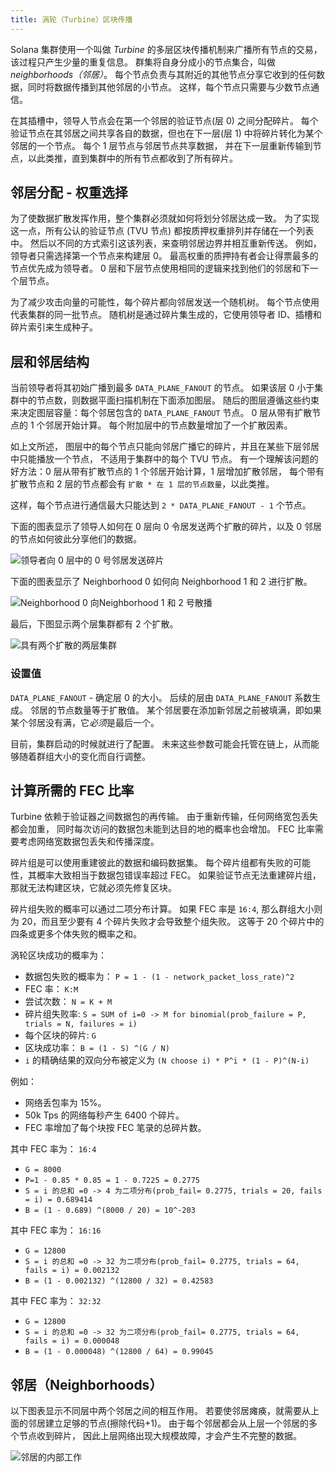 ```yaml
---
title: 涡轮（Turbine）区块传播
---
```


Solana 集群使用一个叫做 _Turbine_ 的多层区块传播机制来广播所有节点的交易，该过程只产生少量的重复信息。 群集将自身分成小的节点集合，叫做 _neighborhoods（邻居）_。 每个节点负责与其附近的其他节点分享它收到的任何数据，同时将数据传播到其他邻居的小节点。 这样，每个节点只需要与少数节点通信。

在其插槽中，领导人节点会在第一个邻居的验证节点\(层 0\) 之间分配碎片。 每个验证节点在其邻居之间共享各自的数据，但也在下一层\(层 1\) 中将碎片转化为某个邻居的一个节点。 每个 1 层节点与邻居节点共享数据， 并在下一层重新传输到节点，以此类推，直到集群中的所有节点都收到了所有碎片。

## 邻居分配 - 权重选择

为了使数据扩散发挥作用，整个集群必须就如何将划分邻居达成一致。 为了实现这一点，所有公认的验证节点 \(TVU 节点\) 都按质押权重排列并存储在一个列表中。 然后以不同的方式索引这该列表，来查明邻居边界并相互重新传送。 例如，领导者只需选择第一个节点来构建层 0。 最高权重的质押持有者会让得票最多的节点优先成为领导者。 0 层和下层节点使用相同的逻辑来找到他们的邻居和下一个层节点。

为了减少攻击向量的可能性，每个碎片都向邻居发送一个随机树。 每个节点使用代表集群的同一批节点。 随机树是通过碎片集生成的，它使用领导者 ID、插槽和碎片索引来生成种子。

## 层和邻居结构

当前领导者将其初始广播到最多 `DATA_PLANE_FANOUT` 的节点。 如果该层 0 小于集群中的节点数，则数据平面扫描机制在下面添加图层。 随后的图层遵循这些约束来决定图层容量：每个邻居包含的 `DATA_PLANE_FANOUT` 节点。 0 层从带有扩散节点的 1 个邻居开始计算。 每个附加层中的节点数量增加了一个扩散因素。

如上文所述， 图层中的每个节点只能向邻居广播它的碎片，并且在某些下层邻居中只能播放一个节点， 不适用于集群中的每个 TVU 节点。 有一个理解该问题的好方法：0 层从带有扩散节点的 1 个邻居开始计算，1 层增加扩散邻居， 每个带有扩散节点和 2 层的节点都会有 `扩散 * 在 1 层的节点数量`，以此类推。

这样，每个节点进行通信最大只能达到 `2 * DATA_PLANE_FANOUT - 1` 个节点。

下面的图表显示了领导人如何在 0 层向 0 令居发送两个扩散的碎片，以及 0 邻居的节点如何彼此分享他们的数据。

![领导者向 0 层中的 0 号邻居发送碎片](/img/data-plane-seeding.svg)

下面的图表显示了 Neighborhood 0 如何向 Neighborhood 1 和 2 进行扩散。

![Neighborhood 0 向Neighborhood 1 和 2 号散播](/img/data-plane-fanout.svg)

最后，下图显示两个层集群都有 2 个扩散。

![具有两个扩散的两层集群](/img/data-plane.svg)

### 设置值

`DATA_PLANE_FANOUT` - 确定层 0 的大小。 后续的层由 `DATA_PLANE_FANOUT` 系数生成。 邻居的节点数量等于扩散值。 某个邻居要在添加新邻居之前被填满，即如果某个邻居没有满，它*必须*是最后一个。

目前，集群启动的时候就进行了配置。 未来这些参数可能会托管在链上，从而能够随着群组大小的变化而自行调整。

## 计算所需的 FEC 比率

Turbine 依赖于验证器之间数据包的再传输。 由于重新传输，任何网络宽包丢失都会加重， 同时每次访问的数据包未能到达目的地的概率也会增加。 FEC 比率需要考虑网络宽数据包丢失和传播深度。

碎片组是可以使用重建彼此的数据和编码数据集。 每个碎片组都有失败的可能性，其概率大致相当于数据包错误率超过 FEC。 如果验证节点无法重建碎片组，那就无法构建区块，它就必须先修复区块。

碎片组失败的概率可以通过二项分布计算。 如果 FEC 率是 `16:4`, 那么群组大小则为 20，而且至少要有 4 个碎片失败才会导致整个组失败。 这等于 20 个碎片中的四条或更多个体失败的概率之和。

涡轮区块成功的概率为：

- 数据包失败的概率为： `P = 1 - (1 - network_packet_loss_rate)^2`
- FEC 率： `K:M`
- 尝试次数： `N = K + M`
- 碎片组失败率: `S = SUM of i=0 -> M for binomial(prob_failure = P, trials = N, failures = i)`
- 每个区块的碎片: `G`
- 区块成功率： `B = (1 - S) ^(G / N)`
- `i` 的精确结果的双向分布被定义为 `(N choose i) * P^i * (1 - P)^(N-i)`

例如：

- 网络丢包率为 15%。
- 50k Tps 的网络每秒产生 6400 个碎片。
- FEC 率增加了每个块按 FEC 笔录的总碎片数。

其中 FEC 率为： `16:4`

- `G = 8000`
- `P=1 - 0.85 * 0.85 = 1 - 0.7225 = 0.2775`
- `S = i 的总和 =0 -> 4 为二项分布(prob_fail= 0.2775, trials = 20, fails = i) = 0.689414`
- `B = (1 - 0.689) ^(8000 / 20) = 10^-203`

其中 FEC 率为： `16:16`

- `G = 12800`
- `S = i 的总和 =0 -> 32 为二项分布(prob_fail= 0.2775, trials = 64, fails = i) = 0.002132`
- `B = (1 - 0.002132) ^(12800 / 32) = 0.42583`

其中 FEC 率为： `32:32`

- `G = 12800`
- `S = i 的总和 =0 -> 32 为二项分布(prob_fail= 0.2775, trials = 64, fails = i) = 0.000048`
- `B = (1 - 0.000048) ^(12800 / 64) = 0.99045`

## 邻居（Neighborhoods）

以下图表显示不同层中两个邻居之间的相互作用。 若要使邻居瘫痪，就需要从上面的邻居建立足够的节点\(擦除代码+1\)。 由于每个邻居都会从上层一个邻居的多个节点收到碎片， 因此上层网络出现大规模故障，才会产生不完整的数据。

![邻居的内部工作](/img/data-plane-neighborhood.svg)
